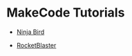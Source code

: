 # MakeCode Tutorials

- [Ninja Bird](https://arcade.makecode.com/#tutorial:github:drb0rn4gr8ness/makecode-tutorials/tutorials/ninjabird)

- [RocketBlaster](https://arcade.makecode.com/#tutorial:github:drb0rn4gr8ness/makecode-tutorials/tutorials/rocketblaster)
